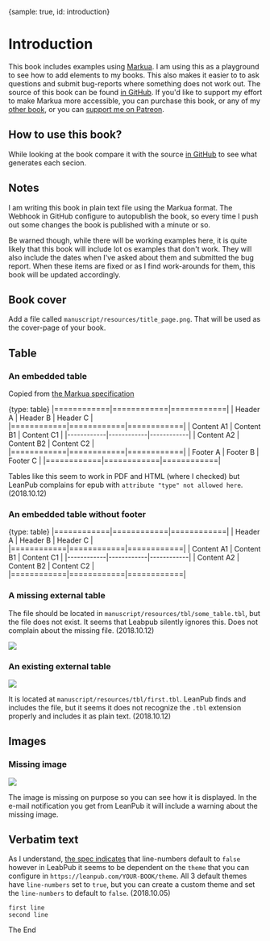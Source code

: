 {sample: true, id: introduction}
# Introduction

This book includes examples using [Markua](https://leanpub.com/markua).
I am using this as a playground to see how to add elements to my books. This also makes it easier to to ask questions and submit bug-reports where something does not work out. The source of this book can be found [in GitHub](https://github.com/szabgab/markua-by-example).
If you'd like to support my effort to make Markua more accessible, you can purchase this book, or any of my [other book](https://leanpub.com/u/szabgab), or you can [support me on Patreon](https://www.patreon.com/szabgab).

## How to use this book?

While looking at the book compare it with the source [in GitHub](https://github.com/szabgab/markua-by-example) to see what generates each secion.


## Notes

I am writing this book in plain text file using the Markua format. The Webhook in GitHub configure to autopublish the book, so every time I push out some changes the book is published with a minute or so.

Be warned though, while there will be working examples here, it is quite likely that this book will include lot os examples that don't work. They will also include the dates when I've asked about them and submitted the bug report. When these items are fixed or as I find work-arounds for them, this book will be updated accordingly.

## Book cover

Add a file called `manuscript/resources/title_page.png`. That will be used as the cover-page of your book.

## Table

### An embedded table

Copied from [the Markua specification](https://leanpub.com/markua/read#tables)

{type: table}
|============|============|============|
| Header A   | Header B   | Header C   |
|============|============|============|
| Content A1 | Content B1 | Content C1 |
|------------|------------|------------|
| Content A2 | Content B2 | Content C2 |
|============|============|============|
| Footer A   | Footer B   | Footer C   |
|============|============|============|

Tables like this seem to work in PDF and HTML (where I checked) but LeanPub complains for epub with `attribute "type" not allowed here`. (2018.10.12)

### An embedded table without footer

{type: table}
|============|============|============|
| Header A   | Header B   | Header C   |
|============|============|============|
| Content A1 | Content B1 | Content C1 |
|------------|------------|------------|
| Content A2 | Content B2 | Content C2 |
|============|============|============|

### A missing external table

The file should be located in `manuscript/resources/tbl/some_table.tbl`, but the file does not exist. It seems that Leabpub silently ignores this. Does not complain about the missing file. (2018.10.12)

![](tbl/some_table.tbl)

### An existing external table

![](tbl/first.tbl)

It is located at `manuscript/resources/tbl/first.tbl`. LeanPub finds and includes the file, but it seems it does not recognize the `.tbl` extension properly and includes it as plain text. (2018.10.12)

## Images

### Missing image

![](img/some_image.png)

The image is missing on purpose so you can see how it is displayed. In the e-mail notification you get from LeanPub it will include a warning about the missing image.

## Verbatim text

As I understand, [the spec indicates](https://leanpub.com/markua/read#code) that line-numbers default to `false` however in LeabPub it seems to be dependent on the `theme` that you can configure in `https://leanpub.com/YOUR-BOOK/theme`. All 3 default themes have `line-numbers` set to `true`, but you can create a custom theme and set the `line-numbers` to default to `false`. (2018.10.05)

```
first line
second line
```

The End
